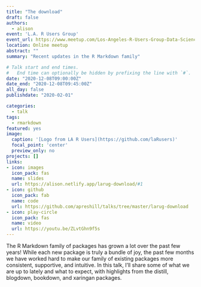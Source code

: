 ```yaml
---
title: "The download"
draft: false
authors: 
  - alison
event: 'L.A. R Users Group'
event_url: https://www.meetup.com/Los-Angeles-R-Users-Group-Data-Science/events/274931810
location: Online meetup
abstract: ""
summary: "Recent updates in the R Markdown family"

# Talk start and end times.
#   End time can optionally be hidden by prefixing the line with `#`.
date: "2020-12-08T09:00:00Z"
date_end: "2020-12-08T09:45:00Z"
all_day: false
publishdate: "2020-02-01"

categories:
  - talk
tags:
  - rmarkdown
featured: yes
image:
  caption: '[Logo from LA R Users](https://github.com/laRusers)'
  focal_point: 'center'
  preview_only: no
projects: []
links:
- icon: images
  icon_pack: fas
  name: slides
  url: https://alison.netlify.app/larug-download/#1
- icon: github
  icon_pack: fab
  name: code
  url: https://github.com/apreshill/talks/tree/master/larug-download
- icon: play-circle
  icon_pack: fas
  name: video
  url: https://youtu.be/ZLvtGhn9f5s
---
```


The R Markdown family of packages has grown a lot over the past few years! While each new package is truly a bundle of joy, the past few months we have worked hard to make our family of existing packages more consistent, supportive, and intuitive. In this talk, I’ll share some of what we are up to lately and what to expect, with highlights from the distill, blogdown, bookdown, and xaringan packages.

